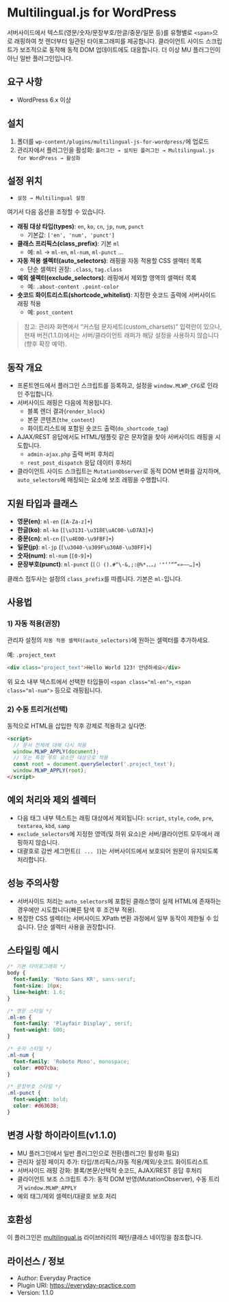 # Multilingual.js for WordPress

서버사이드에서 텍스트(영문/숫자/문장부호/한글/중문/일문 등)를 유형별로 `<span>`으로 래핑하여 첫 렌더부터 일관된 타이포그래피를 제공합니다. 클라이언트 사이드 스크립트가 보조적으로 동작해 동적 DOM 업데이트에도 대응합니다. 더 이상 MU 플러그인이 아닌 일반 플러그인입니다.

## 요구 사항

- WordPress 6.x 이상

## 설치

1. 폴더를 `wp-content/plugins/multilingual-js-for-wordpress/`에 업로드
2. 관리자에서 플러그인을 활성화: `플러그인 → 설치된 플러그인 → Multilingual.js for WordPress → 활성화`

## 설정 위치

- `설정 → Multilingual 설정`

여기서 다음 옵션을 조정할 수 있습니다.

- **래핑 대상 타입(types)**: `en`, `ko`, `cn`, `jp`, `num`, `punct`
  - 기본값: `['en', 'num', 'punct']`
- **클래스 프리픽스(class_prefix)**: 기본 `ml`
  - 예: `ml` → `ml-en`, `ml-num`, `ml-punct` …
- **자동 적용 셀렉터(auto_selectors)**: 래핑을 자동 적용할 CSS 셀렉터 목록
  - 단순 셀렉터 권장: `.class`, `tag.class`
- **예외 셀렉터(exclude_selectors)**: 래핑에서 제외할 영역의 셀렉터 목록
  - 예: `.about-content .point-color`
- **숏코드 화이트리스트(shortcode_whitelist)**: 지정한 숏코드 출력에 서버사이드 래핑 적용
  - 예: `post_content`

> 참고: 관리자 화면에서 “커스텀 문자세트(custom_charsets)” 입력란이 있으나, 현재 버전(1.1.0)에서는 서버/클라이언트 래퍼가 해당 설정을 사용하지 않습니다(향후 확장 예약).

## 동작 개요

- 프론트엔드에서 플러그인 스크립트를 등록하고, 설정을 `window.MLWP_CFG`로 인라인 주입합니다.
- 서버사이드 래핑은 다음에 적용됩니다.
  - 블록 렌더 결과(`render_block`)
  - 본문 콘텐츠(`the_content`)
  - 화이트리스트에 포함된 숏코드 출력(`do_shortcode_tag`)
- AJAX/REST 응답에서도 HTML/템플릿 같은 문자열을 찾아 서버사이드 래핑을 시도합니다.
  - `admin-ajax.php` 출력 버퍼 후처리
  - `rest_post_dispatch` 응답 데이터 후처리
- 클라이언트 사이드 스크립트는 `MutationObserver`로 동적 DOM 변화를 감지하며, `auto_selectors`에 매칭되는 요소에 보조 래핑을 수행합니다.

## 지원 타입과 클래스

- **영문(en)**: `ml-en` (`[A-Za-z]+`)
- **한글(ko)**: `ml-ko` (`[\u3131-\u318E\uAC00-\uD7A3]+`)
- **중문(cn)**: `ml-cn` (`[\u4E00-\u9FBF]+`)
- **일문(jp)**: `ml-jp` (`[\u3040-\u309F\u30A0-\u30FF]+`)
- **숫자(num)**: `ml-num` (`[0-9]+`)
- **문장부호(punct)**: `ml-punct` (`[（）().#^\-&,;:@%*，、。」'"‘’“”«»–—…]+`)

클래스 접두사는 설정의 `class_prefix`를 따릅니다. 기본은 `ml-`입니다.

## 사용법

### 1) 자동 적용(권장)

관리자 설정의 `자동 적용 셀렉터(auto_selectors)`에 원하는 셀렉터를 추가하세요.

예: `.project_text`

```html
<div class="project_text">Hello World 123! 안녕하세요</div>
```

위 요소 내부 텍스트에서 선택한 타입들이 `<span class="ml-en">`, `<span class="ml-num">` 등으로 래핑됩니다.

### 2) 수동 트리거(선택)

동적으로 HTML을 삽입한 직후 강제로 적용하고 싶다면:

```html
<script>
  // 문서 전체에 대해 다시 적용
  window.MLWP_APPLY(document);
  // 또는 특정 루트 요소만 대상으로 적용
  const root = document.querySelector('.project_text');
  window.MLWP_APPLY(root);
</script>
```

## 예외 처리와 제외 셀렉터

- 다음 태그 내부 텍스트는 래핑 대상에서 제외됩니다: `script`, `style`, `code`, `pre`, `textarea`, `kbd`, `samp`
- `exclude_selectors`에 지정한 영역(및 하위 요소)은 서버/클라이언트 모두에서 래핑하지 않습니다.
- 대괄호로 감싼 세그먼트(`[ ... ]`)는 서버사이드에서 보호되어 원문이 유지되도록 처리합니다.

## 성능 주의사항

- 서버사이드 처리는 `auto_selectors`에 포함된 클래스명이 실제 HTML에 존재하는 경우에만 시도합니다(빠른 탐색 후 조건부 적용).
- 복잡한 CSS 셀렉터는 서버사이드 XPath 변환 과정에서 일부 동작이 제한될 수 있습니다. 단순 셀렉터 사용을 권장합니다.

## 스타일링 예시

```css
/* 기본 타이포그래피 */
body {
  font-family: 'Noto Sans KR', sans-serif;
  font-size: 16px;
  line-height: 1.6;
}

/* 영문 스타일 */
.ml-en {
  font-family: 'Playfair Display', serif;
  font-weight: 600;
}

/* 숫자 스타일 */
.ml-num {
  font-family: 'Roboto Mono', monospace;
  color: #007cba;
}

/* 문장부호 스타일 */
.ml-punct {
  font-weight: bold;
  color: #d63638;
}
```

## 변경 사항 하이라이트(v1.1.0)

- MU 플러그인에서 일반 플러그인으로 전환(플러그인 활성화 필요)
- 관리자 설정 페이지 추가: 타입/프리픽스/자동 적용/제외/숏코드 화이트리스트
- 서버사이드 래핑 강화: 블록/본문/선택적 숏코드, AJAX/REST 응답 후처리
- 클라이언트 보조 스크립트 추가: 동적 DOM 반영(MutationObserver), 수동 트리거 `window.MLWP_APPLY`
- 예외 태그/제외 셀렉터/대괄호 보호 처리

## 호환성

이 플러그인은 [multilingual.js](https://github.com/multilingualjs/multilingual.js) 라이브러리의 패턴/클래스 네이밍을 참조합니다.

## 라이선스 / 정보

- Author: Everyday Practice
- Plugin URI: https://everyday-practice.com
- Version: 1.1.0

